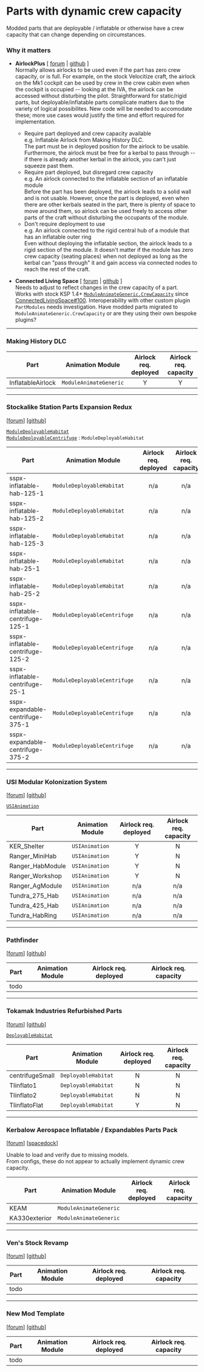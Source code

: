 # Parts with dynamic crew capacity 

Modded parts that are deployable / inflatable or otherwise have a crew capacity that can change depending on circumstances.

### Why it matters

* **AirlockPlus** [ [forum](http://forum.kerbalspaceprogram.com/index.php?showtopic=160268) | [github](https://github.com/cake-pie/AirlockPlus) ]  
Normally allows airlocks to be used even if the part has zero crew capacity, or is full. For example, on the stock Velocitize craft, the airlock on the Mk1 cockpit can be used by crew in the crew cabin even when the cockpit is occupied -- looking at the IVA, the airlock can be accessed without disturbing the pilot. Straightforward for static/rigid parts, but deployable/inflatable parts complicate matters due to the variety of logical possibilites. New code will be needed to accomodate these; more use cases would justify the time and effort required for implementation.
  * Require part deployed and crew capacity available  
    e.g. Inflatable Airlock from Making History DLC.  
    The part must be in deployed position for the airlock to be usable. Furthermore, the airlock must be free for a kerbal to pass through -- if there is already another kerbal in the airlock, you can't just squeeze past them.
  * Require part deployed, but disregard crew capacity  
    e.g. An airlock connected to the inflatable section of an inflatable module  
    Before the part has been deployed, the airlock leads to a solid wall and is not usable. However, once the part is deployed, even when there are other kerbals seated in the part, there is plenty of space to move around them, so airlock can be used freely to access other parts of the craft without disturbing the occupants of the module.
  * Don't require deployment to use  
    e.g. An airlock connected to the rigid central hub of a module that has an inflatable outer ring  
    Even without deploying the inflatable section, the airlock leads to a rigid section of the module. It doesn't matter if the module has zero crew capacity (seating places) when not deployed as long as the kerbal can "pass through" it and gain access via connected nodes to reach the rest of the craft.

* **Connected Living Space** [ [forum](http://forum.kerbalspaceprogram.com/index.php?showtopic=109972) | [github](https://github.com/codepoetpbowden/ConnectedLivingSpace) ]  
Needs to adjust to reflect changes in the crew capacity of a part.  
Works with stock KSP 1.4+ [`ModuleAnimateGeneric.CrewCapacity`](https://kerbalspaceprogram.com/api/class_module_animate_generic.html#a0b9e3c3d6e5c62c6be229ab8333064bc) since [ConnectedLivingSpace#100](https://github.com/codepoetpbowden/ConnectedLivingSpace/pull/100). Interoperability with other custom plugin `PartModules` needs investigation. Have modded parts migrated to `ModuleAnimateGeneric.CrewCapacity` or are they using their own bespoke plugins?

---
### Making History DLC

| Part | Animation Module | Airlock req. deployed | Airlock req. capacity |
|------|------------------|:---------------------:|:---------------------:|
| InflatableAirlock | `ModuleAnimateGeneric` | Y | Y |

---
### Stockalike Station Parts Expansion Redux

[[forum](http://forum.kerbalspaceprogram.com/index.php?showtopic=170211)] [[github](https://github.com/ChrisAdderley/StationPartsExpansionRedux)]

[`ModuleDeployableHabitat`](https://github.com/ChrisAdderley/StationPartsExpansionRedux/blob/master/Source/HabUtils/ModuleDeployableHabitat.cs)  
[`ModuleDeployableCentrifuge`](https://github.com/ChrisAdderley/StationPartsExpansionRedux/blob/master/Source/HabUtils/ModuleDeployableCentrifuge.cs) : `ModuleDeployableHabitat`

| Part | Animation Module | Airlock req. deployed | Airlock req. capacity |
|------|------------------|:---------------------:|:---------------------:|
| sspx-inflatable-hab-125-1 | `ModuleDeployableHabitat` |n/a|n/a|
| sspx-inflatable-hab-125-2 | `ModuleDeployableHabitat` |n/a|n/a|
| sspx-inflatable-hab-125-3 | `ModuleDeployableHabitat` |n/a|n/a|
| sspx-inflatable-hab-25-1 | `ModuleDeployableHabitat` |n/a|n/a|
| sspx-inflatable-hab-25-2 | `ModuleDeployableHabitat` |n/a|n/a|
| sspx-inflatable-centrifuge-125-1 | `ModuleDeployableCentrifuge` |n/a|n/a|
| sspx-inflatable-centrifuge-125-2 | `ModuleDeployableCentrifuge` |n/a|n/a|
| sspx-inflatable-centrifuge-25-1 | `ModuleDeployableCentrifuge` |n/a|n/a|
| sspx-expandable-centrifuge-375-1 | `ModuleDeployableCentrifuge` |n/a|n/a|
| sspx-expandable-centrifuge-375-2 | `ModuleDeployableCentrifuge` |n/a|n/a|

---
### USI Modular Kolonization System

[[forum](http://forum.kerbalspaceprogram.com/index.php?showtopic=154587)] [[github](https://github.com/UmbraSpaceIndustries/MKS)]

[`USIAnimation`](https://github.com/UmbraSpaceIndustries/UmbraSpaceIndustries/blob/master/USITools/USITools/USIAnimation.cs)

| Part | Animation Module | Airlock req. deployed | Airlock req. capacity |
|------|------------------|:---------------------:|:---------------------:|
| KER_Shelter | `USIAnimation` | Y | N |
| Ranger_MiniHab | `USIAnimation` | Y | N |
| Ranger_HabModule | `USIAnimation` | Y | N |
| Ranger_Workshop | `USIAnimation` | Y | N |
| Ranger_AgModule | `USIAnimation` |n/a|n/a|
| Tundra_275_Hab | `USIAnimation` |n/a|n/a|
| Tundra_425_Hab | `USIAnimation` |n/a|n/a|
| Tundra_HabRing | `USIAnimation` |n/a|n/a|

---
### Pathfinder

[[forum](http://forum.kerbalspaceprogram.com/index.php?showtopic=121397)] [[github](https://github.com/Angel-125/Pathfinder)]

| Part | Animation Module | Airlock req. deployed | Airlock req. capacity |
|------|------------------|:---------------------:|:---------------------:|
| todo ||||

---
### Tokamak Industries Refurbished Parts

[[forum](http://forum.kerbalspaceprogram.com/index.php?showtopic=163166)] [[github](https://github.com/linuxgurugamer/Tokamak-Refurbished-Parts)]

[`DeployableHabitat`](https://github.com/linuxgurugamer/Tokamak-Refurbished-Parts/blob/master/PJHabitat/DeployableHabitat.cs)

| Part | Animation Module | Airlock req. deployed | Airlock req. capacity |
|------|------------------|:---------------------:|:---------------------:|
| centrifugeSmall | `DeployableHabitat` | N | N |
| TIinflato1 | `DeployableHabitat` | N | N |
| TIinflato2 | `DeployableHabitat` | N | N |
| TIinflatoFlat | `DeployableHabitat` | Y | N |

---
### Kerbalow Aerospace Inflatable / Expandables Parts Pack

[[forum](http://forum.kerbalspaceprogram.com/index.php?showtopic=172622)] [[spacedock](https://www.spacedock.info/mod/1755/Kerbalow%20Aerospace)]

Unable to load and verify due to missing models.  
From configs, these do not appear to actually implement dynamic crew capacity.

| Part | Animation Module | Airlock req. deployed | Airlock req. capacity |
|------|------------------|:---------------------:|:---------------------:|
| KEAM | `ModuleAnimateGeneric` |||
| KA330exterior | `ModuleAnimateGeneric` |||

---
### Ven's Stock Revamp 

[[forum](http://forum.kerbalspaceprogram.com/index.php?showtopic=83696)] [[github](https://github.com/Kerbas-ad-astra/Stock-Revamp)]

| Part | Animation Module | Airlock req. deployed | Airlock req. capacity |
|------|------------------|:---------------------:|:---------------------:|
| todo ||||

---
### New Mod Template

[[forum](http://forum.kerbalspaceprogram.com/index.php?showtopic=)] [[github]()]

| Part | Animation Module | Airlock req. deployed | Airlock req. capacity |
|------|------------------|:---------------------:|:---------------------:|
| todo ||||
